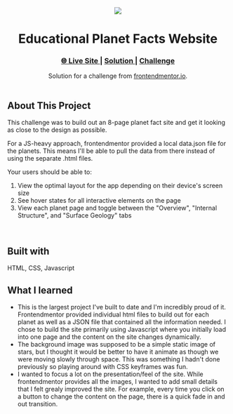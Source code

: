 <div align="center"><img src="https://i.ibb.co/v1fF64w/Screen-Shot-2022-05-06-at-11-15-57-AM.png"></img></div>
<h1 align="center">Educational Planet Facts Website</h1>

<div align="center">
  <h3>
    <a href="https://waynetasaki.github.io/planets-fact-site/">🌐 Live Site </a>  |  
    <a href="https://www.frontendmentor.io/solutions/planet-facts-website-all-js-rJwkf1XLc"> Solution </a> | 
    <a href="https://www.frontendmentor.io/challenges/planets-fact-site-gazqN8w_f"> Challenge </a> 
  </h3>
</div>
<div align="center">
   Solution for a challenge from  <a href="https://www.frontendmentor.io/" target="_blank">frontendmentor.io</a>.
</div>
<br>

## About This Project

<p>This challenge was to build out an 8-page planet fact site and get it looking as close to the design as possible.

For a JS-heavy approach, frontendmentor provided a local data.json file for the planets. This means I'll be able to pull the data from there instead of using the separate .html files.

Your users should be able to:

1. View the optimal layout for the app depending on their device's screen size
2. See hover states for all interactive elements on the page
3. View each planet page and toggle between the "Overview", "Internal Structure", and "Surface Geology" tabs</p>
<br>

## Built with

<p>HTML, CSS, Javascript</p>

## What I learned
- This is the largest project I've built to date and I'm incredibly proud of it. Frontendmentor provided individual html files to build out for each planet as well as a JSON file that contained all the information needed. I chose to build the site primarily using Javascript where you initially load into one page and the content on the site changes dynamically. 
- The background image was supposed to be a simple static image of stars, but I thought it would be better to have it animate as though we were moving slowly through space. This was something I hadn't done previously so playing around with CSS keyframes was fun.
- I wanted to focus a lot on the presentation/feel of the site. While frontendmentor provides all the images, I wanted to add small details that I felt grealy improved the site. For example, every time you click on a button to change the content on the page, there is a quick fade in and out transition.  
